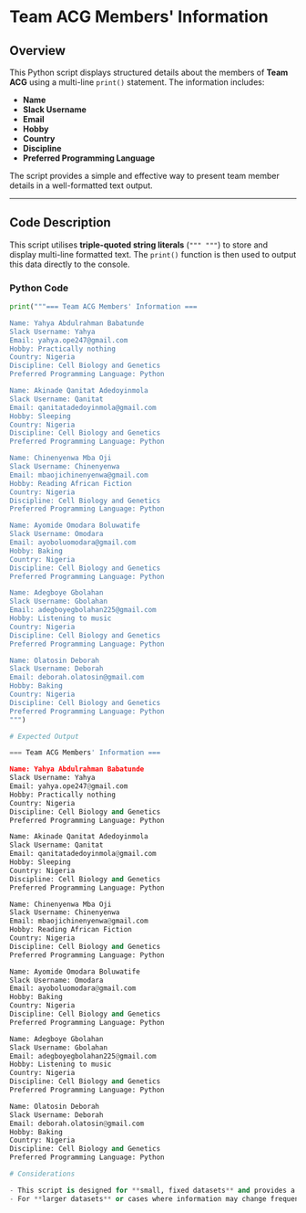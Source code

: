 # **Team ACG Members' Information**

## **Overview**
This Python script displays structured details about the members of **Team ACG** using a multi-line `print()` statement. The information includes:

- **Name**
- **Slack Username**
- **Email**
- **Hobby**
- **Country**
- **Discipline**
- **Preferred Programming Language**

The script provides a simple and effective way to present team member details in a well-formatted text output.

---

## **Code Description**
This script utilises **triple-quoted string literals** (`""" """`) to store and display multi-line formatted text. The `print()` function is then used to output this data directly to the console.

### **Python Code**
```python
print("""=== Team ACG Members' Information ===

Name: Yahya Abdulrahman Babatunde
Slack Username: Yahya
Email: yahya.ope247@gmail.com
Hobby: Practically nothing
Country: Nigeria
Discipline: Cell Biology and Genetics
Preferred Programming Language: Python

Name: Akinade Qanitat Adedoyinmola
Slack Username: Qanitat
Email: qanitatadedoyinmola@gmail.com
Hobby: Sleeping
Country: Nigeria
Discipline: Cell Biology and Genetics
Preferred Programming Language: Python

Name: Chinenyenwa Mba Oji
Slack Username: Chinenyenwa
Email: mbaojichinenyenwa@gmail.com
Hobby: Reading African Fiction
Country: Nigeria
Discipline: Cell Biology and Genetics
Preferred Programming Language: Python

Name: Ayomide Omodara Boluwatife
Slack Username: Omodara
Email: ayoboluomodara@gmail.com
Hobby: Baking
Country: Nigeria
Discipline: Cell Biology and Genetics
Preferred Programming Language: Python

Name: Adegboye Gbolahan
Slack Username: Gbolahan
Email: adegboyegbolahan225@gmail.com
Hobby: Listening to music
Country: Nigeria
Discipline: Cell Biology and Genetics
Preferred Programming Language: Python

Name: Olatosin Deborah
Slack Username: Deborah
Email: deborah.olatosin@gmail.com
Hobby: Baking
Country: Nigeria
Discipline: Cell Biology and Genetics
Preferred Programming Language: Python
""")

# Expected Output

=== Team ACG Members' Information ===

Name: Yahya Abdulrahman Babatunde  
Slack Username: Yahya  
Email: yahya.ope247@gmail.com  
Hobby: Practically nothing  
Country: Nigeria  
Discipline: Cell Biology and Genetics  
Preferred Programming Language: Python  

Name: Akinade Qanitat Adedoyinmola  
Slack Username: Qanitat  
Email: qanitatadedoyinmola@gmail.com  
Hobby: Sleeping  
Country: Nigeria  
Discipline: Cell Biology and Genetics  
Preferred Programming Language: Python  

Name: Chinenyenwa Mba Oji  
Slack Username: Chinenyenwa  
Email: mbaojichinenyenwa@gmail.com  
Hobby: Reading African Fiction  
Country: Nigeria  
Discipline: Cell Biology and Genetics  
Preferred Programming Language: Python  

Name: Ayomide Omodara Boluwatife  
Slack Username: Omodara  
Email: ayoboluomodara@gmail.com  
Hobby: Baking  
Country: Nigeria  
Discipline: Cell Biology and Genetics  
Preferred Programming Language: Python  

Name: Adegboye Gbolahan  
Slack Username: Gbolahan  
Email: adegboyegbolahan225@gmail.com  
Hobby: Listening to music  
Country: Nigeria  
Discipline: Cell Biology and Genetics  
Preferred Programming Language: Python  

Name: Olatosin Deborah  
Slack Username: Deborah  
Email: deborah.olatosin@gmail.com  
Hobby: Baking  
Country: Nigeria  
Discipline: Cell Biology and Genetics  
Preferred Programming Language: Python  

# Considerations

- This script is designed for **small, fixed datasets** and provides a **straightforward** way to display team member details.  
- For **larger datasets** or cases where information may change frequently, using **data structures like dictionaries or lists** would improve maintainability and scalability.  
